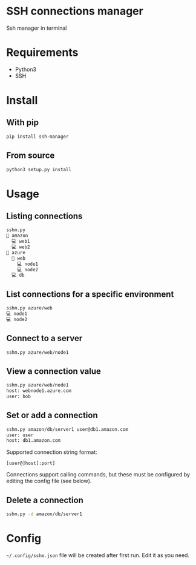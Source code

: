 # SSH connections manager
Ssh manager in terminal

# Requirements
- Python3
- SSH

# Install

## With pip
```bash
pip install ssh-manager
```

## From source
```bash
python3 setup.py install
```

# Usage

## Listing connections
```bash
sshm.py
📂 amazon
  💻 web1
  💻 web2
📂 azure
  📂 web
    💻 node1
    💻 node2
  💻 db
```

## List connections for a specific environment
```bash
sshm.py azure/web
💻 node1
💻 node2
```

## Connect to a server
```bash
sshm.py azure/web/node1
```

## View a connection value
```bash
sshm.py azure/web/node1
host: webnode1.azure.com
user: bob
```

## Set or add a connection
```bash
sshm.py amazon/db/server1 user@db1.amazon.com
user: user
host: db1.amazon.com
```

Supported connection string format:
```
[user@]host[:port]
```

Connections support calling commands, but these must be configured by editing the config file (see below).

## Delete a connection
```bash
sshm.py -d amazon/db/server1
```

# Config
`~/.config/sshm.json` file will be created after first run.
Edit it as you need.
